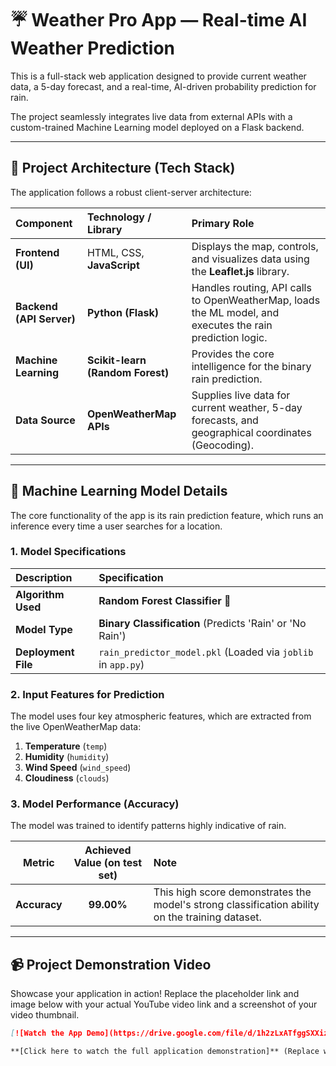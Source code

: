 # ☔ Weather Pro App — Real-time AI Weather Prediction

This is a full-stack web application designed to provide current weather data, a 5-day forecast, and a real-time, AI-driven probability prediction for rain.

The project seamlessly integrates live data from external APIs with a custom-trained Machine Learning model deployed on a Flask backend.

---

## 🚀 Project Architecture (Tech Stack)

The application follows a robust client-server architecture:

| Component | Technology / Library | Primary Role |
| :--- | :--- | :--- |
| **Frontend (UI)** | HTML, CSS, **JavaScript** | Displays the map, controls, and visualizes data using the **Leaflet.js** library. |
| **Backend (API Server)** | **Python (Flask)** | Handles routing, API calls to OpenWeatherMap, loads the ML model, and executes the rain prediction logic. |
| **Machine Learning** | **Scikit-learn (Random Forest)** | Provides the core intelligence for the binary rain prediction. |
| **Data Source** | **OpenWeatherMap APIs** | Supplies live data for current weather, 5-day forecasts, and geographical coordinates (Geocoding). |

---

## 🧠 Machine Learning Model Details

The core functionality of the app is its rain prediction feature, which runs an inference every time a user searches for a location.

### 1. Model Specifications

| Description | Specification |
| :--- | :--- |
| **Algorithm Used** | **Random Forest Classifier** 🌳 |
| **Model Type** | **Binary Classification** (Predicts 'Rain' or 'No Rain') |
| **Deployment File** | `rain_predictor_model.pkl` (Loaded via `joblib` in `app.py`) |

### 2. Input Features for Prediction

The model uses four key atmospheric features, which are extracted from the live OpenWeatherMap data:

1.  **Temperature** (`temp`)
2.  **Humidity** (`humidity`)
3.  **Wind Speed** (`wind_speed`)
4.  **Cloudiness** (`clouds`)

### 3. Model Performance (Accuracy)

The model was trained to identify patterns highly indicative of rain.

| Metric | Achieved Value (on test set) | Note |
| :---: | :---: | :--- |
| **Accuracy** | **$99.00\%$** | This high score demonstrates the model's strong classification ability on the training dataset. |

---

## 📹 Project Demonstration Video

Showcase your application in action! Replace the placeholder link and image below with your actual YouTube video link and a screenshot of your video thumbnail.

```markdown
[![Watch the App Demo](https://drive.google.com/file/d/1h2zLxATfggSXXizvY9eTxDyYera7Sq7V/view?usp=sharing)](YOUR_FULL_YOUTUBE_LINK)

**[Click here to watch the full application demonstration]** (Replace with your direct video link)
